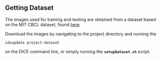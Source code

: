 ## Getting Dataset
The images used for training and testing are obtained from a dataset based on the MIT CBCL dataset, found [here](https://github.com/paveyry/FaceDetection/tree/master/learning-tests). 

Download the images by navigating to the project directory and running the 
```
idxupdate project-dataset
```
on the DICE command line, or simply running the **`setupDataset.sh`** script.